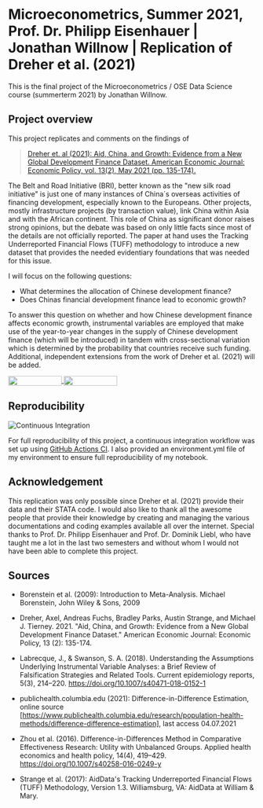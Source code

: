 # Microeconometrics, Summer 2021, Prof. Dr. Philipp Eisenhauer | Jonathan Willnow | Replication of Dreher et al. (2021) 

This is the final project of the Microeconometrics / OSE Data Science course (summerterm 2021) by Jonathan Willnow. 

## Project overview

This project replicates and comments on the findings of 
> [Dreher et. al (2021): Aid, China, and Growth: Evidence from a New Global Development Finance Dataset. American Economic Journal: Economic Policy, vol. 13(2), May 2021 (pp. 135-174).](https://www.aeaweb.org/articles?id=10.1257/pol.20180631)

The Belt and Road Initiative (BRI), better known as the "new silk road initiative" is just one of many instances of China´s overseas activities of financing development, especially known to the Europeans. Other projects, mostly infrastructure projects (by transaction value), link China within Asia and with the African continent. This role of China as significant donor raises strong opinions, but the debate was based on only little facts since most of the details are not officially reported. The paper at hand uses the Tracking Underreported Financial Flows (TUFF) methodology to introduce a new dataset that provides the needed evidentiary foundations that was needed for this issue.

I will focus on the following questions: 

* What determines the allocation of Chinese development finance?
* Does Chinas financial development finance lead to economic growth?

To answer this question on whether and how Chinese development finance affects economic growth, instrumental variables are employed that make use of the year-to-year changes in the supply of Chinese development finance (which will be introduced) in tandem with cross-sectional variation which is determined by the probability that countries receive such funding. Additional, independent extensions from the work of Dreher et al. (2021) will be added.



<a href="https://nbviewer.jupyter.org/github/OpenSourceEconomics/ose-data-science-course-project-JonathanWillnow/blob/master/JonathanWillnowOSE.ipynb"
   target="_parent">
   <img align="center"
  src="https://raw.githubusercontent.com/jupyter/design/master/logos/Badges/nbviewer_badge.png"
      width="109" height="20">
</a>
<a href="https://mybinder.org/v2/gh/OpenSourceEconomics/ose-data-science-course-project-JonathanWillnow/master?filepath=JonathanWillnowOSE.ipynb"
    target="_parent">
    <img align="center"
       src="https://mybinder.org/badge_logo.svg"
       width="109" height="20">
</a>

## Reproducibility


![Continuous Integration](https://github.com/OpenSourceEconomics/ose-template-course-project/workflows/Continuous%20Integration/badge.svg)

For full reproducibility of this project, a continuous integration workflow was set up using [GitHub Actions CI](https://docs.github.com/en/actions). I also provided an environment.yml file of my environment to ensure full reproducibility of my notebook.


## Acknowledgement

This replication was only possible since Dreher et al. (2021) provide their data and their STATA code. I would also like to thank all the awesome people that provide their knowledge by creating and managing the various documentations and coding examples available all over the internet. Special thanks to Prof. Dr. Philipp Eisenhauer and Prof. Dr. Dominik Liebl, who have taught me a lot in the last two semesters and without whom I would not have been able to complete this project.


## Sources


* Borenstein et al. (2009): Introduction to Meta-Analysis. Michael Borenstein, John Wiley & Sons, 2009


* Dreher, Axel, Andreas Fuchs, Bradley Parks, Austin Strange, and Michael J. Tierney. 2021. "Aid, China, and Growth: Evidence from a New Global Development Finance Dataset." American Economic Journal: Economic Policy, 13 (2): 135-174.


* Labrecque, J., & Swanson, S. A. (2018). Understanding the Assumptions Underlying Instrumental Variable Analyses: a Brief Review of Falsification Strategies and Related Tools. Current epidemiology reports, 5(3), 214–220. https://doi.org/10.1007/s40471-018-0152-1


* publichealth.columbia.edu (2021): Difference-in-Difference Estimation, online source [https://www.publichealth.columbia.edu/research/population-health-methods/difference-difference-estimation], last access 04.07.2021


* Zhou et al. (2016). Difference-in-Differences Method in Comparative Effectiveness Research: Utility with Unbalanced Groups. Applied health economics and health policy, 14(4), 419–429. https://doi.org/10.1007/s40258-016-0249-y


* Strange et al. (2017): AidData's Tracking Underreported Financial Flows (TUFF) Methodology, Version 1.3. Williamsburg, VA: AidData at William & Mary.




